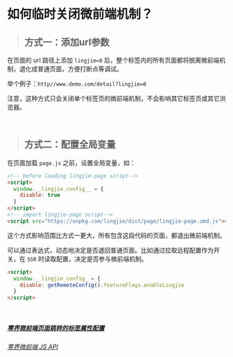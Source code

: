 # 如何临时关闭微前端机制？

> ## 方式一：添加url参数

在页面的 url 路径上添加 `lingjie=0` 后，整个标签内的所有页面都将脱离微前端机制，退化成普通页面，方便打断点等调试。

举个例子：`http//www.demo.com/detail?lingjie=0`

注意，这种方式只会关闭单个标签页的微前端机制，不会影响其它标签页或其它浏览器。


&nbsp;

> ## 方式二：配置全局变量

在页面加载 `page.js` 之前，设置全局变量，如：

```html
<!-- before loading lingjie-page script-->
<script>
  window.__lingjie_config__ = {
    disable: true
  }
</script>
<!-- import lingjie-page script-->
<script src="https://unpkg.com/lingjie/dist/page/lingjie-page.umd.js"></script>
```

这个方式影响范围比方式一更大，所有包含这段代码的页面，都退出微前端机制。

可以通过表达式，动态地决定是否退回普通页面。比如通过拉取远程配置作为开关，在 `SSR` 时读取配置，决定是否参与微前端机制。

```html
<script>
  window.__lingjie_config_ = {
    disable: getRemoteConfig().featureFlags.enableLingjie
  }
</script>
```

&nbsp;

##### [零界微前端页面跳转的标签属性配置](/docs/usage.html?title=lingjie-data-attrs)
###### [零界微前端 JS API](/docs/usage.html?title=lingjie-JS-API)